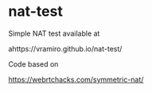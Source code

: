 # nat-test

Simple NAT test available at

ahttps://vramiro.github.io/nat-test/

Code based on

https://webrtchacks.com/symmetric-nat/
